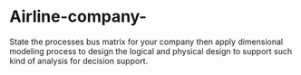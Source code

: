 # Airline-company-
State the processes bus matrix for your company then apply dimensional modeling process to design the logical and physical design to support such kind of analysis for decision support.
